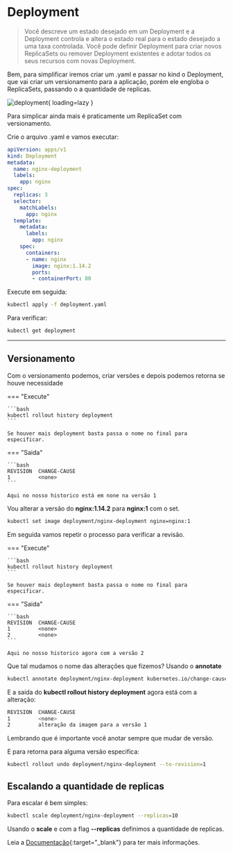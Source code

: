 # Deployment

>Você descreve um estado desejado em um Deployment e a Deployment controla e altera o estado real para o estado desejado a uma taxa controlada. Você pode definir Deployment para criar novos ReplicaSets ou remover Deployment existentes e adotar todos os seus recursos com novas Deployment.

Bem, para simplificar iremos criar um .yaml e passar no kind o Deployment, que vai criar um versionamento para a aplicação, porém ele engloba o ReplicaSets, passando o a quantidade de replicas.

![deployment](https://i.postimg.cc/4xrtynDg/image.png){ loading=lazy }

Para simplicar ainda mais é praticamente um ReplicaSet com versionamento.

Crie o arquivo .yaml e vamos executar:

```YAML
apiVersion: apps/v1
kind: Deployment
metadata:
  name: nginx-deployment
  labels:
    app: nginx
spec:
  replicas: 3
  selector:
    matchLabels:
      app: nginx
  template:
    metadata:
      labels:
        app: nginx
    spec:
      containers:
      - name: nginx
        image: nginx:1.14.2
        ports:
        - containerPort: 80
```

Execute em seguida:

```bash
kubectl apply -f deployment.yaml
```

Para verificar:

```bash
kubectl get deployment
```

----

## Versionamento

Com o versionamento podemos, criar versões e depois podemos retorna se houve necessidade

=== "Execute"

    ```bash
    kubectl rollout history deployment
    ```

    Se houver mais deployment basta passa o nome no final para especificar.

=== "Saida"

    ```bash
    REVISION  CHANGE-CAUSE
    1         <none>
    ```

    Aqui no nosso historico está em none na versão 1


Vou alterar a versão do **nginx:1.14.2** para **nginx:1** com o set.

```bash
kubectl set image deployment/nginx-deployment nginx=nginx:1
```

Em seguida vamos repetir o processo para verificar a revisão.

=== "Execute"

    ```bash
    kubectl rollout history deployment
    ```

    Se houver mais deployment basta passa o nome no final para especificar.

=== "Saida"

    ```bash
    REVISION  CHANGE-CAUSE
    1         <none>
    2         <none>
    ```

    Aqui no nosso historico agora com a versão 2

Que tal mudamos o nome das alterações que fizemos? Usando o **annotate**

```bash
kubectl annotate deployment/nginx-deployment kubernetes.io/change-cause="alteração da imagem para a versão 1"
```

E a saida do **kubectl rollout history deployment** agora está com a alteração:

```bash
REVISION  CHANGE-CAUSE
1         <none>
2         alteração da imagem para a versão 1
```

Lembrando que é importante você anotar sempre que mudar de versão.

E para retorna para alguma versão especifica:

```bash
kubectl rollout undo deployment/nginx-deployment --to-revision=1
```

## Escalando a quantidade de replicas

Para escalar é bem simples:

```bash
kubectl scale deployment/nginx-deployment --replicas=10
```

Usando o **scale** e com a flag **--replicas** definimos a quantidade de replicas.

Leia a [Documentação](https://kubernetes.io/docs/concepts/workloads/controllers/deployment/){:target="_blank"} para ter mais informações.
